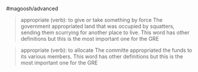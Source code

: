 #magoosh/advanced

> appropriate (verb): to give or take something by force 
The government appropriated land that was occupied by squatters, sending them scurrying for another place to live. 
This word has other definitions but this is the most important one for the GRE 

> appropriate (verb): to allocate 
The committe appropriated the funds to its various members. 
This word has other definitions but this is the most important one for the GRE 

